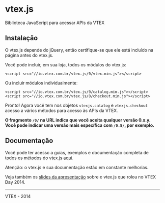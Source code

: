 # vtex.js

Biblioteca JavaScript para acessar APIs da VTEX

## Instalação

O vtex.js depende do jQuery, então certifique-se que ele está incluído na página antes do vtex.js.

Você pode incluir, em sua loja, todos os módulos do vtex.js:

    <script src="//io.vtex.com.br/vtex.js/0/vtex.min.js"></script>

Ou incluir módulos individualmente:

    <script src="//io.vtex.com.br/vtex.js/0/catalog.min.js"></script>
    <script src="//io.vtex.com.br/vtex.js/0/checkout.min.js"></script>

Pronto! Agora você tem nos objetos `vtexjs.catalog` e `vtexjs.checkout` acesso a vários métodos para acesso às APIs da VTEX.

**O fragmento `/0/` na URL indica que você aceita qualquer versão 0.x.y. Você pode indicar uma versão mais específica com `/0.5/`, por exemplo.**

## Documentação

Você pode ter acesso a guias, exemplos e documentação completa de todos os métodos do vtex.js [aqui](doc).

Atenção: o vtex.js e sua documentação estão em constante melhorias.

Veja também os [slides da apresentação](https://docs.google.com/presentation/d/1VpuGpnLywFUPT3z0tR-J13M_bRzE22-NPojPBURuDN4/pub?start=false&loop=false&delayms=3000) sobre o vtex.js que rolou no VTEX Day 2014.

------

VTEX - 2014
